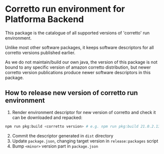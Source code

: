 # Corretto run environment for Platforma Backend

This package is the catalogue of all supported versions of 'corretto' run environment.

Unlike most other software packages, it keeps software descriptors for all corretto versions
published earlier.

As we do not maintain/build our own java, the version of this package is not bound to any
specific version of amazon corretto distribution, but newer corretto version publications
produce newer software descriptors in this package.

## How to release new version of corretto run environment

1. Render environment descriptor for new version of corretto and check it can be downloaded and repacked:
  ```bash
  npm run pkg:build <corretto version> # e.g. npm run pkg:build 21.0.2.13.1
  ```
2. Commit the descriptor generated in `dist` directory
3. Update `package.json`, changing target version in `release:packages` script
4. Bump `<minor>` version part in `package.json`
